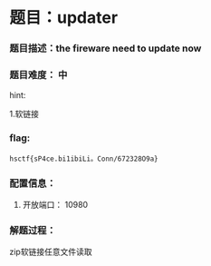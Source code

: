 # 题目：updater

### 题目描述：the fireware need to update now 

### 题目难度： 中

hint:

1.软链接

### flag: 

```
hsctf{sP4ce.bi1ibiLi。Conn/672328O9a}
```

### 配置信息： 

1. 开放端口： 10980

### 解题过程：

zip软链接任意文件读取